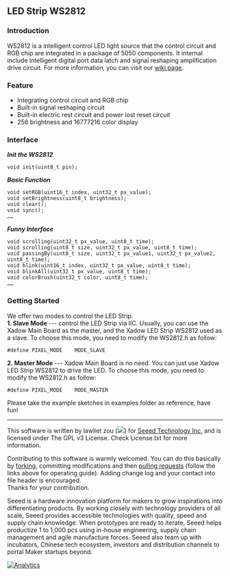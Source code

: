## LED Strip WS2812

### Introduction
WS2812 is a intelligent control LED light source that the control circuit and RGB chip are integrated in a package of 5050 components. It internal include intelligent digital port data latch and signal reshaping amplification drive circuit. For more information, you can visit our [wiki page]().

### Feature
+ Integrating control circuit and RGB chip
+ Built-in signal reshaping circuit
+ Built-in electric rest circuit and power lost reset circuit
+ 256 brightness and 16777216 color display

### Interface
***Init the WS2812***

    void init(uint8_t pin);

***Basic Function***

    void setRGB(uint16_t index, uint32_t px_value);
    void setBrightness(uint8_t brightness);
    void clear();
    void sync();
    ……    

***Funny Interface***

    void scrolling(uint32_t px_value, uint8_t time);
    void scrolling(uint8_t size, uint32_t px_value, uint8_t time);
    void passingBy(uint8_t size, uint32_t px_value1, uint32_t px_value2, uint8_t time);
    void blink(uint16_t index, uint32_t px_value, uint8_t time);
    void blinkAll(uint32_t px_value, uint8_t time);
    void colorBrush(uint32_t color, uint8_t time);
    ……

### Getting Started
We offer two modes to control the LED Strip.<br>
**1. Slave Mode** --- control the LED Strip via IIC. Usually, you can use the Xadow Main Board as the master, and the Xadow LED Strip WS2812 used as a slave. To choose this mode, you need to modify the WS2812.h as follow:<br>

    #define PIXEL_MODE    MODE_SLAVE
    
**2. Master Mode** --- Xadow Main Board is no need. You can just use Xadow LED Strip WS2812 to drive the LED. To choose this mode, you need to modify the WS2812.h as follow:<br>

    #define PIXEL_MODE    MODE_MASTER


Please take the example sketches in examples folder as reference, have fun!

----
This software is written by lawliet zou (![](http://www.seeedstudio.com/wiki/images/f/f8/Email-lawliet.zou.jpg)) for [Seeed Technology Inc.](http://www.seeed.cc) and is licensed under The GPL v3 License. Check License.txt for more information.<br>

Contributing to this software is warmly welcomed. You can do this basically by [forking](https://help.github.com/articles/fork-a-repo), committing modifications and then [pulling requests](https://help.github.com/articles/using-pull-requests) (follow the links above for operating guide). Adding change log and your contact into file header is encouraged.<br>
Thanks for your contribution.

Seeed is a hardware innovation platform for makers to grow inspirations into differentiating products. By working closely with technology providers of all scale, Seeed provides accessible technologies with quality, speed and supply chain knowledge. When prototypes are ready to iterate, Seeed helps productize 1 to 1,000 pcs using in-house engineering, supply chain management and agile manufacture forces. Seeed also team up with incubators, Chinese tech ecosystem, investors and distribution channels to portal Maker startups beyond.

[![Analytics](https://ga-beacon.appspot.com/UA-46589105-3/LED_Strip_WS2812)](https://github.com/igrigorik/ga-beacon)


